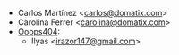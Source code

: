 - Carlos Martínez \<<carlos@domatix.com>\>
- Carolina Ferrer \<<carolina@domatix.com>\>
- [Ooops404](https://www.ooops404.com):
  - Ilyas \<<irazor147@gmail.com>\>

